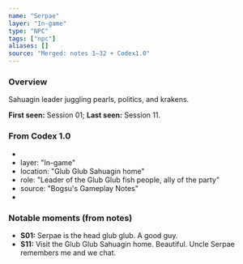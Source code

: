 ```yaml
---
name: "Serpae"
layer: "In-game"
type: "NPC"
tags: ["npc"]
aliases: []
source: "Merged: notes 1–32 + Codex1.0"
---
```

### Overview
Sahuagin leader juggling pearls, politics, and krakens.

**First seen:** Session 01; **Last seen:** Session 11.

### From Codex 1.0
- 
- layer: "In-game"
- location: "Glub Glub Sahuagin home"
- role: "Leader of the Glub Glub fish people, ally of the party"
- source: "Bogsu's Gameplay Notes"
- 

### Notable moments (from notes)
- **S01:** Serpae is the head glub glub. A good guy.
- **S11:** Visit the Glub Glub Sahuagin home. Beautiful. Uncle Serpae remembers me and we chat.
